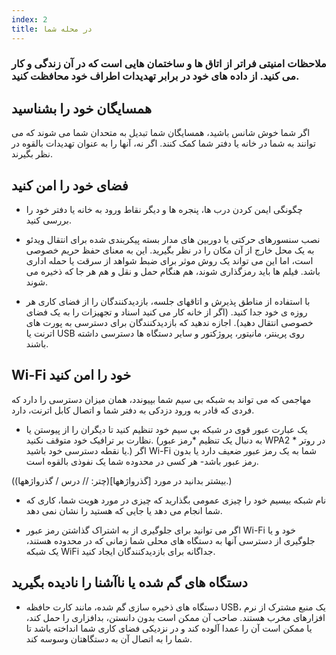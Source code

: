 ```yaml
---
index: 2
title: در محله شما
---
```

### ملاحظات امنیتی فراتر از اتاق ها و ساختمان هایی است که در آن زندگی و کار می کنید. از داده های خود در برابر تهدیدات اطراف خود محافظت کنید.

## همسایگان خود را بشناسید

اگر شما خوش شانس باشید، همسایگان شما تبدیل به متحدان شما می شوند که می توانند به شما در خانه یا دفتر شما کمک کنند. اگر نه، آنها را به عنوان تهدیدات بالقوه در نظر بگیرند.

## فضای خود را امن کنید

- چگونگی ایمن کردن درب ها، پنجره ها و دیگر نقاط ورود به خانه یا دفتر خود را بررسی کنید.

- نصب سنسورهای حرکتی یا دوربین های مدار بسته پیکربندی شده برای انتقال ویدئو به یک محل خارج از آن مکان را در نظر بگیرید. این به معنای حفظ حریم خصوصی است، اما این می تواند یک روش موثر برای ضبط شواهد از سرقت یا حمله اداری باشد. فیلم ها باید رمزگذاری شوند، هم هنگام حمل و نقل و هم هر جا که ذخیره می شوند.

- با استفاده از مناطق پذیرش و اتاقهای جلسه، بازدیدکنندگان را از فضای کاری هر روزه ی خود جدا کنید. (اگر از خانه کار می کنید اسناد و تجهیزات را به یک فضای خصوصی انتقال دهید). اجازه ندهید که بازدیدکنندگان برای دسترسی به پورت های اترنت یا USB روی پرینتر، مانیتور، پروژکتور و سایر دستگاه ها دسترسی داشته باشند.

## Wi-Fi خود را امن کنید

مهاجمی که می تواند به شبکه بی سیم شما بپیوندد، همان میزان دسترسی را دارد که فردی که قادر به ورود دزدکی به دفتر شما و اتصال کابل اترنت، دارد.

- یک عبارت عبور قوی در شبکه بی سیم خود تنظیم کنید تا دیگران را از پیوستن یا نظارت بر ترافیک خود متوقف نکنید. (به دنبال یک تنظیم *رمز عبور WPA2  * در روتر یا نقطه دسترسی خود باشید.) اگر Wi-Fi شما به یک رمز عبور ضعیف دارد یا بدون رمز عبور باشد- هر کسی در محدوده شما یک نفوذی بالقوه است.

(بیشتر بدانید در مورد [گذرواژهها](چتر: // درس / گذرواژهها).)

- نام شبکه بیسیم خود را چیزی عمومی بگذارید که چیزی در مورد هویت شما، کاری که شما انجام می دهد یا جایی که هستید را نشان نمی دهد.

- اگر می توانید برای جلوگیری از به اشتراک گذاشتن رمز عبور Wi-Fi خود و یا جلوگیری از دسترسی آنها به دستگاه های محلی شما زمانی که در محدوده هستند، یک شبکه WiFi جداگانه برای بازدیدکنندگان ایجاد کنید.

## دستگاه های گم شده یا ناآشنا را نادیده بگیرید

- دستگاه های ذخیره سازی گم شده، مانند کارت حافظه USB، یک منبع مشترک از نرم افزارهای مخرب هستند. صاحب آن ممکن است بدون دانستن، بدافزاری را حمل کند، یا ممکن است آن را عمدا آلوده کند و در نزدیکی فضای کاری شما انداخته باشد تا شما را به اتصال آن به دستگاهتان وسوسه کند.